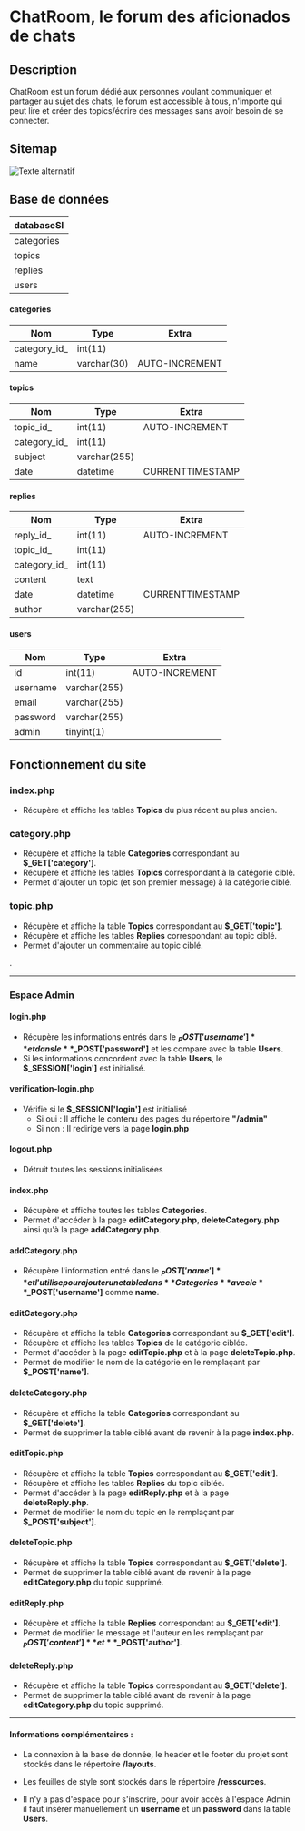 # ChatRoom, le forum des aficionados de chats

## Description
ChatRoom est un forum dédié aux personnes voulant communiquer et partager au sujet des chats, le forum est accessible à tous, n'importe qui peut lire et créer des topics/écrire des messages sans avoir besoin de se connecter.

## Sitemap

![Texte alternatif](http://image.noelshack.com/fichiers/2018/07/4/1518695767-sitemap-chatroom.png)

## Base de données

| databaseSI    |     
| ------------- |
| categories    |
| topics        |
| replies       |
| users         |

#### categories

| Nom | Type | Extra |
| --- | --- | --- |
| category_id_ | int(11) | |
| name | varchar(30) | AUTO-INCREMENT |

#### topics

| Nom | Type | Extra |
| --- | --- | --- |
| topic_id_ | int(11) | AUTO-INCREMENT |
| category_id_ | int(11) | |
| subject | varchar(255) | |
| date | datetime | CURRENTTIMESTAMP |

#### replies

| Nom | Type | Extra |
| --- | --- | --- |
| reply_id_ | int(11) | AUTO-INCREMENT |
| topic_id_ | int(11) |  |
| category_id_ | int(11) | |
| content | text | |
| date | datetime | CURRENTTIMESTAMP |
| author | varchar(255) | |

#### users

| Nom | Type | Extra |
| --- | --- | --- |
| id | int(11) | AUTO-INCREMENT |
| username | varchar(255) |  |
| email | varchar(255) | |
| password | varchar(255) | |
| admin | tinyint(1) |  |

## Fonctionnement du site

### index.php

- Récupère et affiche les tables **Topics** du plus récent au plus ancien.

### category.php

- Récupère et affiche la table **Categories** correspondant au **$_GET['category']**.
- Récupère et affiche les tables **Topics** correspondant à la catégorie ciblé.
- Permet d'ajouter un topic (et son premier message) à la catégorie ciblé.

### topic.php

- Récupère et affiche la table **Topics** correspondant au **$_GET['topic']**.
- Récupère et affiche les tables **Replies** correspondant au topic ciblé.
- Permet d'ajouter un commentaire au topic ciblé.

.
___
### Espace Admin

#### login.php

- Récupère les informations entrés dans le **$_POST['username']** et dans le **$_POST['password']** et les compare avec la table **Users**.
- Si les informations concordent avec la table **Users**, le **$_SESSION['login']** est initialisé.

#### verification-login.php

- Vérifie si le **$_SESSION['login']** est initialisé
    - Si oui : Il affiche le contenu des pages du répertoire **"/admin"**
    - Si non : Il redirige vers la page **login.php**

#### logout.php

- Détruit toutes les sessions initialisées

#### index.php

- Récupère et affiche toutes les tables **Categories**.
- Permet d'accéder à la page **editCategory.php**, **deleteCategory.php** ainsi qu'à la page **addCategory.php**.

#### addCategory.php

- Récupère l'information entré dans le **$_POST['name']** et l'utilise pour ajouter une table dans **Categories** avec le **$_POST['username']** comme **name**.

#### editCategory.php

- Récupère et affiche la table **Categories** correspondant au **$_GET['edit']**.
- Récupère et affiche les tables **Topics** de la catégorie ciblée.
- Permet d'accéder à la page **editTopic.php** et à la page **deleteTopic.php**.
- Permet de modifier le nom de la catégorie en le remplaçant par **$_POST['name']**.

#### deleteCategory.php

- Récupère et affiche la table **Categories** correspondant au **$_GET['delete']**.
- Permet de supprimer la table ciblé avant de revenir à la page **index.php**.

#### editTopic.php

- Récupère et affiche la table **Topics** correspondant au **$_GET['edit']**.
- Récupère et affiche les tables **Replies** du topic ciblée.
- Permet d'accéder à la page **editReply.php** et à la page **deleteReply.php**.
- Permet de modifier le nom du topic en le remplaçant par **$_POST['subject']**.

#### deleteTopic.php

- Récupère et affiche la table **Topics** correspondant au **$_GET['delete']**.
- Permet de supprimer la table ciblé avant de revenir à la page **editCategory.php** du topic supprimé.

#### editReply.php

- Récupère et affiche la table **Replies** correspondant au **$_GET['edit']**.
- Permet de modifier le message et l'auteur en les remplaçant par **$_POST['content']** et **$_POST['author']**.

#### deleteReply.php

- Récupère et affiche la table **Topics** correspondant au **$_GET['delete']**.
- Permet de supprimer la table ciblé avant de revenir à la page **editCategory.php** du topic supprimé.

___

#### Informations complémentaires :

- La connexion à la base de donnée, le header et le footer du projet sont stockés dans le répertoire **/layouts**.

- Les feuilles de style sont stockés dans le répertoire **/ressources**.

- Il n'y a pas d'espace pour s'inscrire, pour avoir accès à l'espace Admin il faut insérer manuellement un **username** et un **password** dans la table **Users**.
